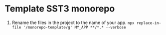 # Template SST3 monorepo

1. Rename the files in the project to the name of your app.
`npx replace-in-file '/monorepo-template/g' MY_APP **/*.* --verbose`